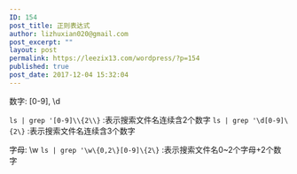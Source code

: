 ```yaml
---
ID: 154
post_title: 正则表达式
author: lizhuxian020@gmail.com
post_excerpt: ""
layout: post
permalink: https://leezix13.com/wordpress/?p=154
published: true
post_date: 2017-12-04 15:32:04
---
```

数字: [0-9], \\d

`ls | grep '[0-9]\\{2\\}` :表示搜索文件名连续含2个数字 
`ls | grep '\d[0-9]\{2\}` :表示搜索文件名连续含3个数字

字母: \\w
`ls | grep '\w\{0,2\}[0-9]\{2\}` :表示搜索文件名0~2个字母+2个数字
